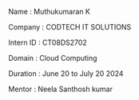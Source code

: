 Name : Muthukumaran K

Company : CODTECH IT SOLUTIONS

Intern ID : CT08DS2702

Domain : Cloud Computing

Duration : June 20 to July 20 2024

Mentor : Neela Santhosh kumar

